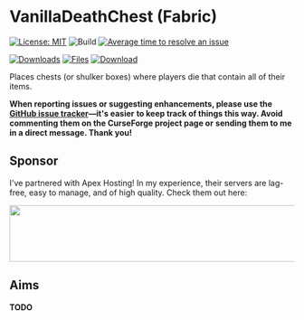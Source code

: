 # VanillaDeathChest (Fabric)

[![License: MIT](https://img.shields.io/badge/License-MIT-green.svg)](https://opensource.org/licenses/MIT)
![Build](https://github.com/TheRandomLabs/VanillaDeathChest/workflows/Build/badge.svg?branch=1.16-fabric)
[![Average time to resolve an issue](http://isitmaintained.com/badge/resolution/TheRandomLabs/VanillaDeathChest.svg)](http://isitmaintained.com/project/TheRandomLabs/VanillaDeathChest "Average time to resolve an issue")

[![Downloads](http://cf.way2muchnoise.eu/full_vanilladeathchest_downloads.svg)](https://www.curseforge.com/minecraft/mc-mods/vanilladeathchest-fabric)
[![Files](https://curse.nikky.moe/api/img/393000/files?logo)](https://www.curseforge.com/minecraft/mc-mods/vanilladeathchest-fabric/files)
[![Download](https://curse.nikky.moe/api/img/393000?logo)](https://curse.nikky.moe/api/url/285612)

Places chests (or shulker boxes) where players die that contain all of their items.

**When reporting issues or suggesting enhancements, please use the**
**[GitHub issue tracker](https://github.com/TheRandomLabs/VanillaDeathChest/issues)—it's easier**
**to keep track of things this way. Avoid commenting them on the CurseForge project page or**
**sending them to me in a direct message. Thank you!**

## Sponsor

I've partnered with Apex Hosting! In my experience, their servers are lag-free, easy to manage,
and of high quality. Check them out here:

<a href="https://billing.apexminecrafthosting.com/aff.php?aff=3907">
	<img src="https://cdn.apexminecrafthosting.com/img/theme/apex-hosting-mobile.png" width="594" height="100" border="0">
</a>

## Aims

**TODO**
